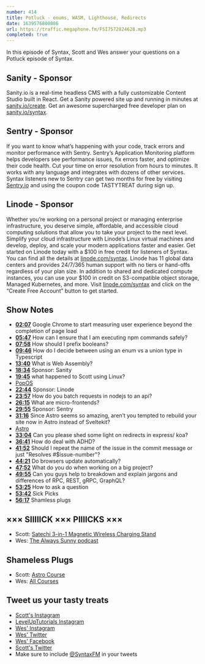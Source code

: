 ```yaml
---
number: 414
title: Potluck - enums, WASM, Lighthouse, Redirects
date: 1639576800886
url: https://traffic.megaphone.fm/FSI7572824628.mp3
completed: true
---
```


In this episode of Syntax, Scott and Wes answer your questions on a Potluck episode of Syntax.

## Sanity - Sponsor

Sanity.io is a real-time headless CMS with a fully customizable Content Studio built in React. Get a Sanity powered site up and running in minutes at [sanity.io/create](https://www.sanity.io/create). Get an awesome supercharged free developer plan on [sanity.io/syntax](https://www.sanity.io/syntax).

## Sentry - Sponsor

If you want to know what’s happening with your code, track errors and monitor performance with Sentry. Sentry’s Application Monitoring platform helps developers see performance issues, fix errors faster, and optimize their code health. Cut your time on error resolution from hours to minutes. It works with any language and integrates with dozens of other services. Syntax listeners new to Sentry can get two months for  free by visiting [Sentry.io](https://sentry.io) and using the coupon code TASTYTREAT during sign up.

## Linode - Sponsor

Whether you’re working on a personal project or managing enterprise infrastructure, you deserve simple, affordable, and accessible cloud computing solutions that allow you to take your project to the next level. Simplify your cloud infrastructure with Linode’s Linux virtual machines and develop, deploy, and scale your modern applications faster and easier. Get started on Linode today with a $100 in free credit for listeners of Syntax. You can find all the details at [linode.com/syntax](https://linode.com/syntax). Linode has 11 global data centers and provides 24/7/365 human support with no tiers or hand-offs regardless of your plan size. In addition to shared and dedicated compute instances, you can use your $100 in credit on S3-compatible object storage, Managed Kubernetes, and more. Visit [linode.com/syntax](https://linode.com/syntax) and click on the “Create Free Account” button to get started.

## Show Notes

* **[02:07](#t=02:07)** Google Chrome to start measuring user experience beyond the completion of page load
* **[05:47](#t=05:47)** How can I ensure that I am executing npm commands safely?
* **[07:58](#t=07:58)** How should I prefix booleans?
* **[09:46](#t=09:46)** How do I decide between using an enum vs a union type in Typescript
* **[13:40](#t=13:40)** What is Web Assembly?
* **[18:34](#t=18:34)** Sponsor: Sanity
* **[19:45](#t=19:45)** what happened to Scott using Linux?
* [PopOS](https://pop.system76.com)
* **[22:44](#t=22:44)** Sponsor: Linode
* **[23:57](#t=23:57)** How do you batch requests in nodejs to an api?
* **[26:15](#t=26:15)** What are micro-frontends?
* **[29:55](#t=29:55)** Sponsor: Sentry
* **[31:16](#t=31:16)** Since Astro seems so amazing, aren’t you tempted to rebuild your site now in Astro instead of Sveltekit?
* [Astro](https://astro.build)
* **[33:04](#t=33:04)** Can you please shed some light on redirects in express/ koa?
* **[36:41](#t=36:41)** How do deal with ADHD?
* **[41:52](#t=41:52)** Should I repeat the name of the issue in the commit message or just "Resolves #$issue-number"?
* **[44:21](#t=44:21)** Do browsers update automatically?
* **[47:52](#t=47:52)** What do you do when working on a big project?
* **[49:55](#t=49:55)** Can you guys help to breakdown and explain jargons and differences of RPC, REST, gRPC, GraphQL?
* **[53:25](#t=53:25)** How to ask a question
* **[53:42](#t=53:42)** Sick Picks
* **[56:17](#t=56:17)** Shamless plugs

## ××× SIIIIICK ××× PIIIICKS ×××

* Scott: [Satechi 3-in-1 Magnetic Wireless Charging Stand](https://www.amazon.com/gp/product/B09LRKZ4BN?ie=UTF8&psc=1&linkCode=sl1&tag=leveluptuts01-20&linkId=2bc4587e9699c9e45cc2431f557c8ce2&language=en_US&ref_=as_li_ss_tl)
* Wes: [The Always Sunny podcast](https://the-always-sunny-podcast.simplecast.com)

## Shameless Plugs

* Scott: [Astro Course](https://www.leveluptutorials.com/pro)
* Wes: [All Courses](https://wesbos.com/courses/)

## Tweet us your tasty treats

* [Scott's Instagram](https://www.instagram.com/stolinski/)
* [LevelUpTutorials Instagram](https://www.instagram.com/LevelUpTutorials/)
* [Wes' Instagram](https://www.instagram.com/wesbos/)
* [Wes' Twitter](https://twitter.com/wesbos)
* [Wes' Facebook](https://www.facebook.com/wesbos.developer)
* [Scott's Twitter](https://twitter.com/stolinski)
* Make sure to include [@SyntaxFM](https://twitter.com/SyntaxFM) in your tweets
